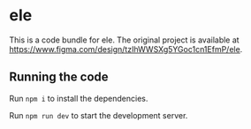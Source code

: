 
  # ele

  This is a code bundle for ele. The original project is available at https://www.figma.com/design/tzIhWWSXg5YGoc1cn1EfmP/ele.

  ## Running the code

  Run `npm i` to install the dependencies.

  Run `npm run dev` to start the development server.
  